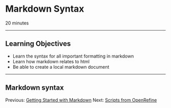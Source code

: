 #  Markdown Syntax

20 minutes

---------------------------------------------------

## Learning Objectives

* Learn the syntax for all important formatting in markdown
* Learn how markdown relates to html
* Be able to create a local markdown document


----------------------------------------------------

## Markdown syntax


Previous: [Getting Started with Markdown](00-getting-started.html)  Next: [Scripts from OpenRefine](02-scripts.html)
